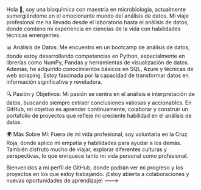 Hola 👋, soy una bioquímica con maestría en microbiología, actualmente sumergiéndome en el emocionante mundo del análisis de datos. 
Mi viaje profesional me ha llevado desde el laboratorio hasta el análisis de datos, donde combino mi experiencia en ciencias de la vida con habilidades técnicas emergentes.

📊 Análisis de Datos: Me encuentro en un bootcamp de análisis de datos, donde estoy desarrollando competencias en Python, especialmente en librerías como NumPy, 
Pandas y herramientas de visualización de datos. Además, he adquirido conocimientos básicos en SQL, Azure y técnicas de web scraping. 
Estoy fascinada por la capacidad de transformar datos en información significativa y reveladora.

🔍 Pasión y Objetivos: Mi pasión se centra en el análisis e interpretación de datos, buscando siempre extraer conclusiones valiosas y accionables. 
En GitHub, mi objetivo es aprender continuamente, colaborar y construir un portafolio de proyectos que refleje mi creciente habilidad en el análisis de datos.

🌍 Más Sobre Mí: Fuera de mi vida profesional, soy voluntaria en la Cruz Roja, donde aplico mi empatía y habilidades para ayudar a los demás. 
También disfruto mucho de viajar, explorar diferentes culturas y perspectivas, lo que enriquece tanto mi vida personal como profesional.

Bienvenidos a mi perfil de GitHub, donde podrán ver mi progreso y los proyectos en los que estoy trabajando. 
¡Estoy abierta a colaboraciones y nuevas oportunidades de aprendizaje!
--->
